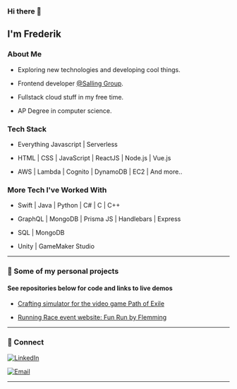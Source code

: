 ### Hi there 👋
<h2> I'm Frederik</h2>

<h3>About Me </h3>

- Exploring new technologies and developing cool things.

- Frontend developer [@Salling Group](https://sallinggroup.com/).

- Fullstack cloud stuff in my free time.

- AP Degree in computer science.


<h3> Tech Stack</h3>

- Everything Javascript | Serverless

- HTML | CSS | JavaScript | ReactJS | Node.js | Vue.js

- AWS | Lambda | Cognito | DynamoDB | EC2 | And more..

<h3> More Tech I've Worked With </h3>

- Swift | Java | Python | C# | C | C++ 

- GraphQL | MongoDB | Prisma JS | Handlebars | Express

- SQL | MongoDB 

- Unity | GameMaker Studio

<hr>

<h3> 👀 Some of my personal projects </h3>

#### See repositories below for code and links to live demos

- [Crafting simulator for the video game Path of Exile](https://github.com/planktoon1/PathofExile_Stash)

- [Running Race event website: Fun Run by Flemming](https://github.com/planktoon1/FunRunByFlemming)

<hr>

<h3> 🤝 Connect </h3>

<p align="center">

<a href="https://www.linkedin.com/in/frederik-%C3%B8stergaard-553035167"><img alt="LinkedIn" src="https://img.shields.io/badge/LinkedIn-Frederik%20Østergaard-blue?style=flat-square&logo=linkedin"></a>

<a href="mailto:fkoefkoe@live.dk"><img alt="Email" src="https://img.shields.io/badge/Email-fkoefkoe@live.dk-blue?style=flat-square&logo=gmail"></a>

</p>


<hr>
